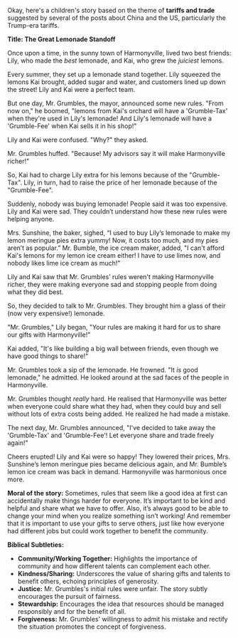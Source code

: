 Okay, here's a children's story based on the theme of **tariffs and trade** suggested by several of the posts about China and the US, particularly the Trump-era tariffs.

**Title: The Great Lemonade Standoff**

Once upon a time, in the sunny town of Harmonyville, lived two best friends: Lily, who made the *best* lemonade, and Kai, who grew the *juiciest* lemons.

Every summer, they set up a lemonade stand together. Lily squeezed the lemons Kai brought, added sugar and water, and customers lined up down the street! Lily and Kai were a perfect team.

But one day, Mr. Grumbles, the mayor, announced some new rules. "From now on," he boomed, "lemons from Kai's orchard will have a 'Grumble-Tax' when they're used in Lily's lemonade! And Lily's lemonade will have a 'Grumble-Fee' when Kai sells it in his shop!"

Lily and Kai were confused. "Why?" they asked.

Mr. Grumbles huffed. "Because! My advisors say it will make Harmonyville richer!"

So, Kai had to charge Lily extra for his lemons because of the "Grumble-Tax". Lily, in turn, had to raise the price of her lemonade because of the "Grumble-Fee".

Suddenly, nobody was buying lemonade! People said it was too expensive. Lily and Kai were sad. They couldn’t understand how these new rules were helping anyone.

Mrs. Sunshine, the baker, sighed, “I used to buy Lily’s lemonade to make my lemon meringue pies extra yummy! Now, it costs too much, and my pies aren’t as popular.” Mr. Bumble, the ice cream maker, added, "I can't afford Kai's lemons for my lemon ice cream either! I have to use limes now, and nobody likes lime ice cream as much!"

Lily and Kai saw that Mr. Grumbles’ rules weren't making Harmonyville richer, they were making everyone sad and stopping people from doing what they did best.

So, they decided to talk to Mr. Grumbles. They brought him a glass of their (now very expensive!) lemonade.

"Mr. Grumbles," Lily began, "Your rules are making it hard for us to share our gifts with Harmonyville!"

Kai added, "It's like building a big wall between friends, even though we have good things to share!"

Mr. Grumbles took a sip of the lemonade. He frowned. "It *is* good lemonade," he admitted. He looked around at the sad faces of the people in Harmonyville.

Mr. Grumbles thought *really* hard. He realised that Harmonyville was better when everyone could share what they had, when they could buy and sell without lots of extra costs being added. He realized he had made a mistake.

The next day, Mr. Grumbles announced, "I've decided to take away the 'Grumble-Tax' and 'Grumble-Fee'! Let everyone share and trade freely again!"

Cheers erupted! Lily and Kai were so happy! They lowered their prices, Mrs. Sunshine’s lemon meringue pies became delicious again, and Mr. Bumble’s lemon ice cream was back in demand.  Harmonyville was harmonious once more.

**Moral of the story:** Sometimes, rules that seem like a good idea at first can accidentally make things harder for everyone. It’s important to be kind and helpful and share what we have to offer. Also, it’s always good to be able to change your mind when you realize something isn’t working! And remember that it is important to use your gifts to serve others, just like how everyone had different jobs but could work together to benefit the community.

**Biblical Subtleties:**

*   **Community/Working Together:** Highlights the importance of community and how different talents can complement each other.
*   **Kindness/Sharing:** Underscores the value of sharing gifts and talents to benefit others, echoing principles of generosity.
*   **Justice:** Mr. Grumbles's initial rules were unfair. The story subtly encourages the pursuit of fairness.
*   **Stewardship:** Encourages the idea that resources should be managed responsibly and for the benefit of all.
*   **Forgiveness:** Mr. Grumbles' willingness to admit his mistake and rectify the situation promotes the concept of forgiveness.

